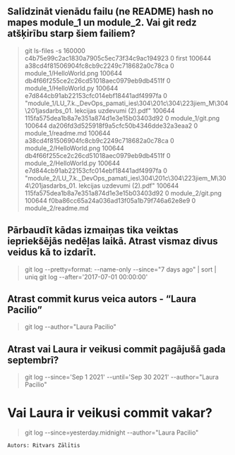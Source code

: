 ## Salīdzināt vienādu failu (ne README) hash no mapes module_1 un module_2. Vai git redz atšķirību starp šiem failiem?
> git ls-files -s
160000 c4b75e99c2ac1830a7905c5ec73f34c9ac194923 0       first
100644 a38cd4f81506904fc8cb9c2249c718682a0c78ca 0       module_1/HelloWorld.png
100644 db4f66f255ce2c26cd51018aec0979eb9db4511f 0       module_1/HelloWorld.py
100644 e7d844cb91ab22153cfc014ebf18441adf4997fa 0       "module_1/LU_7.k._DevOps_pamati_ies\304\201c\304\223jiem_M\304\201jasdarbs_01. lekcijas uzdevumi (2).pdf"
100644 115fa575dea1b8a7e351a874d1e3e15b03403d92 0       module_1/git.png
100644 da206fd3d525918f9a5cfc50b4346dde32a3eaa2 0       module_1/readme.md
100644 a38cd4f81506904fc8cb9c2249c718682a0c78ca 0       module_2/HelloWorld.png
100644 db4f66f255ce2c26cd51018aec0979eb9db4511f 0       module_2/HelloWorld.py
100644 e7d844cb91ab22153cfc014ebf18441adf4997fa 0       "module_2/LU_7.k._DevOps_pamati_ies\304\201c\304\223jiem_M\304\201jasdarbs_01. lekcijas uzdevumi (2).pdf"
100644 115fa575dea1b8a7e351a874d1e3e15b03403d92 0       module_2/git.png
100644 f0ba86cc65a24a036ad13f05a1b79f746a62e8e9 0       module_2/readme.md

## Pārbaudīt kādas izmaiņas tika veiktas iepriekšējās nedēļas laikā. Atrast vismaz divus veidus kā to izdarīt.
> git log --pretty=format: --name-only --since="7 days ago" | sort | uniq
> git log --after='2017-07-01 00:00:00' 

## Atrast commit kurus veica autors - “Laura Pacilio”
> git log --author="Laura Pacilio"

## Atrast vai Laura ir veikusi commit pagājušā gada septembrī?
> git log --since='Sep 1 2021' --until='Sep 30 2021' --author="Laura Pacilio"

# Vai Laura ir veikusi commit vakar?
> git log --since=yesterday.midnight --author="Laura Pacilio"

```sh
Autors: Ritvars Zālītis
```